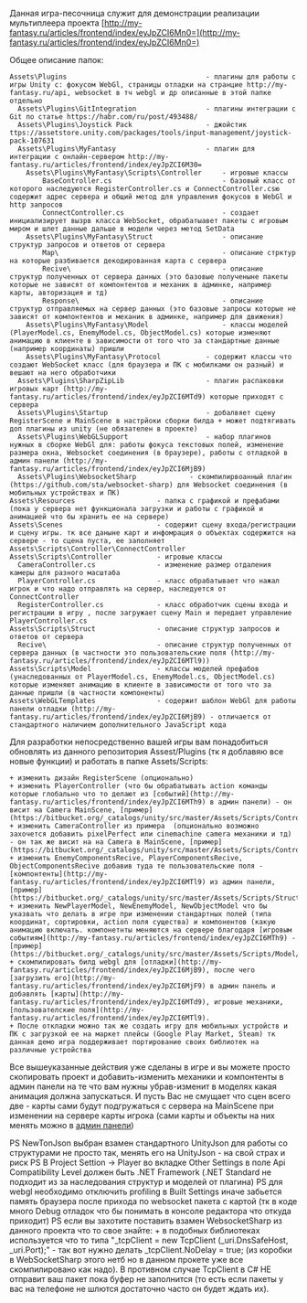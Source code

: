 Данная игра-песочница служит для демонстрации реализации мультиплеера проекта [http://my-fantasy.ru/articles/frontend/index/eyJpZCI6Mn0=](http://my-fantasy.ru/articles/frontend/index/eyJpZCI6Mn0=)

Общее описание папок:

	Assets\Plugins									- плагины для работы с игры Unity с: фокусом WebGl, страницы отладки на странцие http://my-fantasy.ru/api, websocket в тч webgl и др описанные в этой папке отдельно
	  Assets\Plugins\GitIntegration					- плагины интеграции с Git по статье https://habr.com/ru/post/493488/
	  Assets\Plugins\Joystick Pack					- джойстик ttps://assetstore.unity.com/packages/tools/input-management/joystick-pack-107631
	  Assets\Plugins\MyFantasy		   				- плагин для интеграции с онлайн-сервером http://my-fantasy.ru/articles/frontend/index/eyJpZCI6M30=
		Assets\Plugins\MyFantasy\Scripts\Controller     - игровые классы 
			BaseController.cs		 					- базовый класс от которого наследуются RegisterController.cs и ConnectController.csю содержит адрес сервера и общий метод для управления фокусов в WebGl и http запросов
			ConnectController.cs						- создает инициализирует вызрв класса WebSocket, обрабатыавет пакеты с игровым миром и шлет данные дальше в модели через метод SetData
		Assets\Plugins\MyFantasy\Struct  				- описание структур запросов и ответов от сервера
			Map\										- описание стрктур на которые разбивается декодированная карта с сервера
			Recive\  									- описание структур полученных от сервера данных (это базовые полученыне пакеты которые не зависят от компонтентов и механик в админке, например карты, авторизация и тд)
			Response\  									- описание структур отправляемых на сервер данных (это базовые запросы которые не зависят от компонтентов и механик в админке, например для движения) 
		Assets\Plugins\MyFantasy\Model  				- классы моделей (PlayerModel.cs, EnemyModel.cs, ObjectModel.cs) которые изменяют анимацию в клиенте в зависимости от того что за стандартные данные (например координаты) пришли
		Assets\Plugins\MyFantasy\Protocol  			- содержит классы что создают WebSocket класс (для браузера и ПК с мобилками он разный) и вешают на него обработчики
	  Assets\Plugins\SharpZipLib		    		- плагин распаковки игровых карт (http://my-fantasy.ru/articles/frontend/index/eyJpZCI6MTd9) которые приходят с сервера
	  Assets\Plugins\Startup		    			- добалвяет сцену RegisterScene и MainScene в настрйоки сборки билда + может подтягивать доп плагины из unity (не обязателен в проекте)
	  Assets\Plugins\WebGLSupport		    		- набор плагинов нужных в сборке WebGl для: работы фокуса текстовых полей, изменение размера окна, Websocket соединения (в браузере), работы с отладкой в админ панели (http://my-fantasy.ru/articles/frontend/index/eyJpZCI6MjB9)
	  Assets\Plugins\WebsocketSharp				- скомпилирвоанный плагин (https://github.com/sta/websocket-sharp) для Websocket соединения (в мобильных устройствах и ПК)
	Assets\Resources					- папка с графикой и префабами (пока у сервера нет функционала загрузки и работы с графикой и анимацией что бы хранить ее на сервере)
	Assets\Scenes						- содержит сцену входа/регистрации и сцену игры. тк все даныне карт и инфомрация о объектах содержится на сервере - то сцена пуста, ее заполняет Assets\Scripts\Controller\ConnectController
	Assets\Scripts\Controller           - игровые классы 
	  CameraController.cs		 		- изменение размер отдаления камеры для разного масштаба
	  PlayerController.cs   			- класc обрабатывает что нажал игрок и что надо отправлять на сервер, наследуется от ConnectController
	  RegisterController.cs				- класс обработчик сцены входа и регистрации в игру , после загружает сцену Main и передает управление PlayerController.cs 
	Assets\Scripts\Struct  				- описание структур запросов и ответов от сервера
	  Recive\  							- описание структур полученных от сервера данных (в частности это пользовательские поля (http://my-fantasy.ru/articles/frontend/index/eyJpZCI6MTl9))
	Assets\Scripts\Model  				- классы моделей префабов (унаследованных от PlayerModel.cs, EnemyModel.cs, ObjectModel.cs) которые изменяют анимацию в клиенте в зависимости от того что за данные пришли (в частности компоненты)
	Assets\WebGLTemplates  				- содержит шаблон WebGl для работы панели отладки (http://my-fantasy.ru/articles/frontend/index/eyJpZCI6MjB9) - отличается от стандартного наличием дополнительного JavaScript кода 


Для разработки непосредственно вашей игры вам понадобиться обновлять из данного репозитория Assest/Plugins (тк я доблавяю все новые функции) и работать в папке Assets/Scripts:

	+ изменить дизайн RegisterScene (опционально)
	+ изменить PlayerController (что бы обрабатывать action команды которые глобально что то делают из [событий](http://my-fantasy.ru/articles/frontend/index/eyJpZCI6MTh9) в админ панели) - он висит на Camera MainScene, [пример](https://bitbucket.org/_catalogs/unity/src/master/Assets/Scripts/Controller/PlayerController.cs) 
	+ изменить CameraController из примера  (опционально возможно захочется добавить pixelPerfect или cinemachine camera механики и тд) - он так же висит на на Camera в MainScene, [пример](https://bitbucket.org/_catalogs/unity/src/master/Assets/Scripts/Controller/CameraController.cs)
	+ изменить EnemyComponentsRecive, PlayerComponentsRecive, ObjectComponentsRecive добавив туда те пользовательские поля - [компонтенты](http://my-fantasy.ru/articles/frontend/index/eyJpZCI6MTl9) из админ панели, [пример](https://bitbucket.org/_catalogs/unity/src/master/Assets/Scripts/Struct/Recive/) 
	+ изменить NewPlayerModel, NewEnemyModel, NewObjectModel что бы указвать что делать в игре при изменении стандартных полей (типа координат, сортировки, action поля существа) и компонентов (какую анимацию включать. компонетнты меняются на сервере благодаря [игровым событиям](http://my-fantasy.ru/articles/frontend/index/eyJpZCI6MTh9) - [пример](https://bitbucket.org/_catalogs/unity/src/master/Assets/Scripts/Model/)	
	+ скомпилировать билд webgl для [отладки](http://my-fantasy.ru/articles/frontend/index/eyJpZCI6MjB9), после чего [загрузить его](http://my-fantasy.ru/articles/frontend/index/eyJpZCI6MjF9) в админ панель и добавлять [карты](http://my-fantasy.ru/articles/frontend/index/eyJpZCI6MTd9), игровые механики, [пользователские поля](http://my-fantasy.ru/articles/frontend/index/eyJpZCI6MTl9). 
	+ После откладки можно так же создать игру для мобильных устройств и ПК с загрузкой ее на маркет плейсы (Google Play Market, Steam) тк данная демо игра поддерживает портирование своих библиотек на различные устройства
	
Все вышеуказанные действия уже сделаны в игре и вы можете просто скопировать проект и добавить-изменить механики и компонтенты в админ панели на те что вам нужны убрав-изменит в моделях какая анимация должна запускаться. И пусть Вас не смущает что сцен всего две - карты сами будут подгружаться с сервера на MainScene при изменении на сервере карты игрока (сами карты и объекты на них менять можно в [админ панели](http://my-fantasy.ru/articles/frontend/index/eyJpZCI6MTd9))	


PS NewTonJson выбран взамен стандартного UnityJson для работы со структурами не просто так, менять его на UnityJson - на свой страх и риск 
PS В Project Settion -> Player во вкладке Other Settings в поле Api Compatibility Level должен быть .NET Framework (.NET Standard не подходит из за наследования структур и моделей от плагина)
PS для webgl необходимо отключить profiling в Built Settings иначе забьется память браузера после прихода по websocket пакета с картой (тк в коде много Debug отладок что бы понимать в консоле редактора что откуда приходит)
PS если вы захотите поставить взамен WebsocketSharp из данного проекта что то свое знайте:
	+ в подобных библиотеках используется что то типа "_tcpClient = new TcpClient (_uri.DnsSafeHost, _uri.Port);" - так вот нужно делать _tcpClient.NoDelay = true; (из коробки в WebSocketSharp этого нетб но в данном прокете уже все скомпилировано как надо). В противном случае TcpClient в C# НЕ отправит ваш пакет пока буфер не заполнится (то есть если пакеты у вас на телефоне не шлются достаточно часто он будет ждать их).	  
	